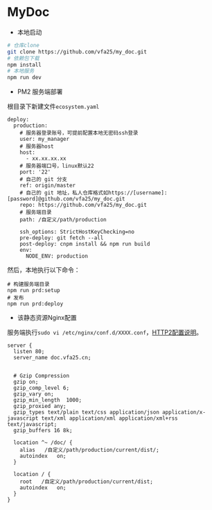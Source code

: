 # MyDoc

- 本地启动

``` sh
# 仓库clone
git clone https://github.com/vfa25/my_doc.git
# 依赖包下载
npm install
# 本地服务
npm run dev
```

- PM2 服务端部署

根目录下新建文件`ecosystem.yaml`

```
deploy:
  production:
    # 服务器登录账号，可提前配置本地无密码ssh登录
    user: my_manager
    # 服务器host
    host:
      - xx.xx.xx.xx
    # 服务器端口号，linux默认22
    port: '22'
    # 自己的 git 分支
    ref: origin/master
    # 自己的 git 地址，私人仓库格式如https://[username]:[password]@github.com/vfa25/my_doc.git
    repo: https://github.com/vfa25/my_doc.git
    # 服务端目录
    path: /自定义/path/production
    
    ssh_options: StrictHostKeyChecking=no
    pre-deploy: git fetch --all
    post-deploy: cnpm install && npm run build
    env:
      NODE_ENV: production
```

然后，本地执行以下命令：

```
# 构建服务端目录
npm run prd:setup
# 发布
npm run prd:deploy
```

- 该静态资源Nginx配置

服务端执行`sudo vi /etc/nginx/conf.d/XXXX.conf`，[HTTP2配置说明](http://doc.vfa25.cn/doc/serverSide/config/nginx.html#http2配置)。

```
server {
  listen 80;
  server_name doc.vfa25.cn;


  # Gzip Compression
  gzip on;
  gzip_comp_level 6;
  gzip_vary on;
  gzip_min_length  1000;
  gzip_proxied any;
  gzip_types text/plain text/css application/json application/x-javascript text/xml application/xml application/xml+rss text/javascript;
  gzip_buffers 16 8k;

  location ^~ /doc/ {
    alias   /自定义/path/production/current/dist/;
    autoindex   on;
  }

  location / {
    root   /自定义/path/production/current/dist;
    autoindex   on;
  }
}
```
